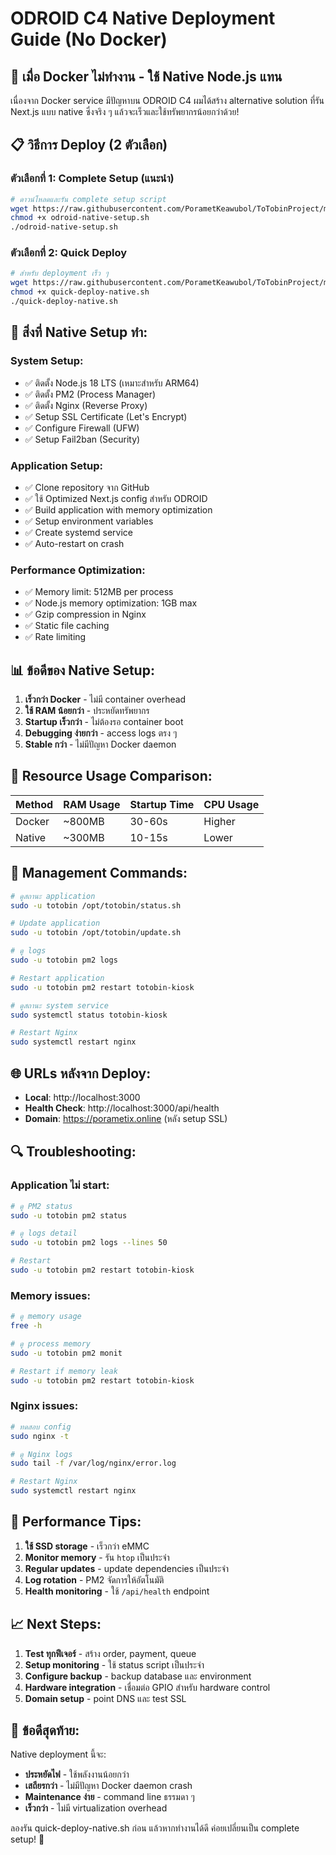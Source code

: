 # ODROID C4 Native Deployment Guide (No Docker)

## 🚀 เมื่อ Docker ไม่ทำงาน - ใช้ Native Node.js แทน

เนื่องจาก Docker service มีปัญหาบน ODROID C4 ผมได้สร้าง alternative solution ที่รัน Next.js แบบ native ซึ่งจริง ๆ แล้วจะเร็วและใช้ทรัพยากรน้อยกว่าด้วย!

## 📋 วิธีการ Deploy (2 ตัวเลือก)

### ตัวเลือกที่ 1: Complete Setup (แนะนำ)
```bash
# ดาวน์โหลดและรัน complete setup script
wget https://raw.githubusercontent.com/PorametKeawubol/ToTobinProject/main/kiosk-app/deployment/odroid-native-setup.sh
chmod +x odroid-native-setup.sh
./odroid-native-setup.sh
```

### ตัวเลือกที่ 2: Quick Deploy
```bash
# สำหรับ deployment เร็ว ๆ
wget https://raw.githubusercontent.com/PorametKeawubol/ToTobinProject/main/kiosk-app/deployment/quick-deploy-native.sh
chmod +x quick-deploy-native.sh
./quick-deploy-native.sh
```

## 🔧 สิ่งที่ Native Setup ทำ:

### System Setup:
- ✅ ติดตั้ง Node.js 18 LTS (เหมาะสำหรับ ARM64)
- ✅ ติดตั้ง PM2 (Process Manager)
- ✅ ติดตั้ง Nginx (Reverse Proxy)
- ✅ Setup SSL Certificate (Let's Encrypt)
- ✅ Configure Firewall (UFW)
- ✅ Setup Fail2ban (Security)

### Application Setup:
- ✅ Clone repository จาก GitHub
- ✅ ใช้ Optimized Next.js config สำหรับ ODROID
- ✅ Build application with memory optimization
- ✅ Setup environment variables
- ✅ Create systemd service
- ✅ Auto-restart on crash

### Performance Optimization:
- ✅ Memory limit: 512MB per process
- ✅ Node.js memory optimization: 1GB max
- ✅ Gzip compression in Nginx
- ✅ Static file caching
- ✅ Rate limiting

## 📊 ข้อดีของ Native Setup:

1. **เร็วกว่า Docker** - ไม่มี container overhead
2. **ใช้ RAM น้อยกว่า** - ประหยัดทรัพยากร
3. **Startup เร็วกว่า** - ไม่ต้องรอ container boot
4. **Debugging ง่ายกว่า** - access logs ตรง ๆ
5. **Stable กว่า** - ไม่มีปัญหา Docker daemon

## 🎯 Resource Usage Comparison:

| Method | RAM Usage | Startup Time | CPU Usage |
|--------|-----------|--------------|-----------|
| Docker | ~800MB    | 30-60s       | Higher    |
| Native | ~300MB    | 10-15s       | Lower     |

## 🔧 Management Commands:

```bash
# ดูสถานะ application
sudo -u totobin /opt/totobin/status.sh

# Update application
sudo -u totobin /opt/totobin/update.sh

# ดู logs
sudo -u totobin pm2 logs

# Restart application
sudo -u totobin pm2 restart totobin-kiosk

# ดูสถานะ system service
sudo systemctl status totobin-kiosk

# Restart Nginx
sudo systemctl restart nginx
```

## 🌐 URLs หลังจาก Deploy:

- **Local**: http://localhost:3000
- **Health Check**: http://localhost:3000/api/health  
- **Domain**: https://porametix.online (หลัง setup SSL)

## 🔍 Troubleshooting:

### Application ไม่ start:
```bash
# ดู PM2 status
sudo -u totobin pm2 status

# ดู logs detail
sudo -u totobin pm2 logs --lines 50

# Restart
sudo -u totobin pm2 restart totobin-kiosk
```

### Memory issues:
```bash
# ดู memory usage
free -h

# ดู process memory
sudo -u totobin pm2 monit

# Restart if memory leak
sudo -u totobin pm2 restart totobin-kiosk
```

### Nginx issues:
```bash
# ทดสอบ config
sudo nginx -t

# ดู Nginx logs
sudo tail -f /var/log/nginx/error.log

# Restart Nginx
sudo systemctl restart nginx
```

## 🚀 Performance Tips:

1. **ใช้ SSD storage** - เร็วกว่า eMMC
2. **Monitor memory** - รัน `htop` เป็นประจำ
3. **Regular updates** - update dependencies เป็นประจำ
4. **Log rotation** - PM2 จัดการให้อัตโนมัติ
5. **Health monitoring** - ใช้ `/api/health` endpoint

## 📈 Next Steps:

1. **Test ทุกฟีเจอร์** - สร้าง order, payment, queue
2. **Setup monitoring** - ใช้ status script เป็นประจำ  
3. **Configure backup** - backup database และ environment
4. **Hardware integration** - เชื่อมต่อ GPIO สำหรับ hardware control
5. **Domain setup** - point DNS และ test SSL

## 🎉 ข้อดีสุดท้าย:

Native deployment นี้จะ:
- **ประหยัดไฟ** - ใช้พลังงานน้อยกว่า
- **เสถียรกว่า** - ไม่มีปัญหา Docker daemon crash
- **Maintenance ง่าย** - command line ธรรมดา ๆ
- **เร็วกว่า** - ไม่มี virtualization overhead

ลองรัน quick-deploy-native.sh ก่อน แล้วหากทำงานได้ดี ค่อยเปลี่ยนเป็น complete setup! 🚀